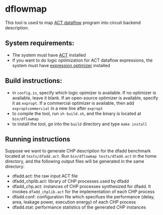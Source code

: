 # dflowmap

This tool is used to
map [ACT dataflow](https://avlsi.csl.yale.edu/act/doku.php?id=language:langs:dflow)
program into circuit backend description.

## System requirements:

* The system must have [ACT](https://github.com/asyncvlsi/act) installed
* If you want to do logic optimization for ACT dataflow expressions, the system
  must have [expression optimizer](https://github.com/asyncvlsi/expropt)
  installed

## Build instructions:

* in `config.in`, specify which logic opimizer is available. If no optimizer is
  available, leave it blank. If an open-source optimizer is available, specify
  it as `expropt`. If a commercial optimizer is available, then add
  `exproptcommercial` in a new line after `expropt`
* to compile the tool, run `sh build.sh`, and the binary is located at
  `bin/dflowmap`
* to install the tool, go into the `build` directory and type `make install`

## Running instructions
Suppose we want to generate CHP description for the dfadd benchmark located at
`tests/dfadd.act`. Run `bin/dflowmap tests/dfadd.act` in the home directory,
 and the following output files will be generated in the same directory:
  * dfadd.act: the raw input ACT file
  * dfadd_chplib.act: library of CHP processes used by dfadd
  * dfadd_chp.act: instances of CHP processes synthesized for dfadd. It invokes 
  `dfadd_chplib.act` for the implementation of each CHP process
  * dfadd.conf: configuration file which specifues the performance (delay, area,
    leakage power, execution energy) of each CHP process
  * dfadd.stat: performance statistics of the generated CHP instances

